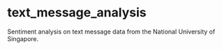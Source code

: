 # text_message_analysis
Sentiment analysis on text message data from the National University of Singapore.
